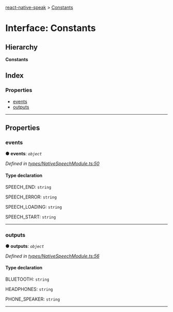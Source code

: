 [react-native-speak](../README.md) > [Constants](../interfaces/constants.md)

# Interface: Constants

## Hierarchy

**Constants**

## Index

### Properties

* [events](constants.md#events)
* [outputs](constants.md#outputs)

---

## Properties

<a id="events"></a>

###  events

**● events**: *`object`*

*Defined in [types/NativeSpeechModule.ts:50](https://github.com/ericlewis/react-native-speech/blob/6acb1ef/src/types/NativeSpeechModule.ts#L50)*

#### Type declaration

 SPEECH_END: `string`

 SPEECH_ERROR: `string`

 SPEECH_LOADING: `string`

 SPEECH_START: `string`

___
<a id="outputs"></a>

###  outputs

**● outputs**: *`object`*

*Defined in [types/NativeSpeechModule.ts:56](https://github.com/ericlewis/react-native-speech/blob/6acb1ef/src/types/NativeSpeechModule.ts#L56)*

#### Type declaration

 BLUETOOTH: `string`

 HEADPHONES: `string`

 PHONE_SPEAKER: `string`

___

